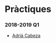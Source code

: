 # Pràctiques

### 2018-2019 Q1

- [Adrià Cabeza](https://github.com/adriacabeza/LP-Python/blob/master/practica.py)  
